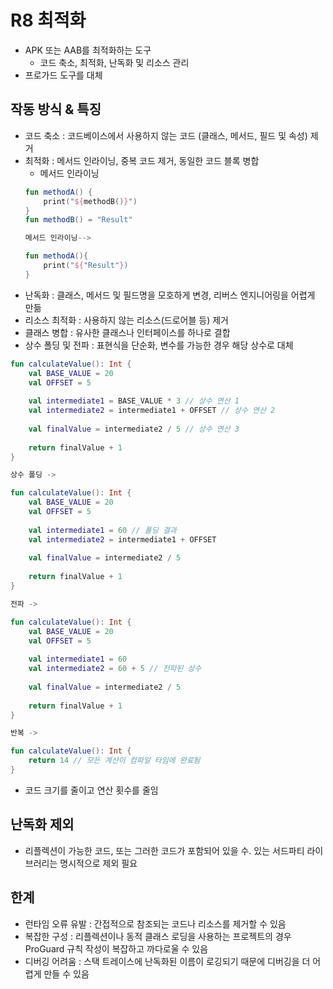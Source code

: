 # R8 최적화
- APK 또는 AAB를 최적화하는 도구
    - 코드 축소, 최적화, 난독화 및 리소스 관리
- 프로가드 도구를 대체
## 작동 방식 & 특징
- 코드 축소 : 코드베이스에서 사용하지 않는 코드 (클래스, 메서드, 필드 및 속성) 제거
- 최적화 : 메서드 인라이닝, 중복 코드 제거, 동일한 코드 블록 병합
    - 메서드 인라이닝
    ```kotlin
    fun methodA() {
        print("${methodB()}")
    }
    fun methodB() = "Result"

    메서드 인라이닝-->

    fun methodA(){
        print("${"Result"})
    }
    ```
- 난독화 : 클래스, 메서드 및 필드명을 모호하게 변경, 리버스 엔지니어링을 어렵게 만듦
- 리소스 최적화 : 사용하지 않는 리소스(드로어블 등) 제거 
- 클래스 병합 : 유사한 클래스나 인터페이스를 하나로 결합
- 상수 폴딩 및 전파 : 표현식을 단순화, 변수를 가능한 경우 해당 상수로 대체
```kotlin
fun calculateValue(): Int {
    val BASE_VALUE = 20
    val OFFSET = 5
    
    val intermediate1 = BASE_VALUE * 3 // 상수 연산 1
    val intermediate2 = intermediate1 + OFFSET // 상수 연산 2
    
    val finalValue = intermediate2 / 5 // 상수 연산 3
    
    return finalValue + 1
}

상수 폴딩 ->

fun calculateValue(): Int {
    val BASE_VALUE = 20
    val OFFSET = 5
    
    val intermediate1 = 60 // 폴딩 결과
    val intermediate2 = intermediate1 + OFFSET
    
    val finalValue = intermediate2 / 5
    
    return finalValue + 1
}

전파 ->

fun calculateValue(): Int {
    val BASE_VALUE = 20
    val OFFSET = 5
    
    val intermediate1 = 60
    val intermediate2 = 60 + 5 // 전파된 상수
    
    val finalValue = intermediate2 / 5
    
    return finalValue + 1
}

반복 -> 

fun calculateValue(): Int {
    return 14 // 모든 계산이 컴파일 타임에 완료됨
}
```

- 코드 크기를 줄이고 연산 횟수를 줄임

## 난독화 제외
- 리플렉션이 가능한 코드, 또는 그러한 코드가 포함되어 있을 수. 있는 서드파티 라이브러리는 명시적으로 제외 필요

## 한계
- 런타임 오류 유발 : 간접적으로 참조되는 코드나 리소스를 제거할 수 있음
- 복잡한 구성 : 리플렉션이나 동적 클래스 로딩을 사용하는 프로젝트의 경우 ProGuard 규칙 작성이 복잡하고 까다로울 수 있음
- 디버깅 어려움 : 스택 트레이스에 난독화된 이름이 로깅되기 때문에 디버깅을 더 어렵게 만들 수 있음